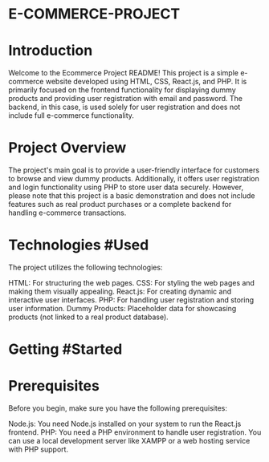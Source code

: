 # E-COMMERCE-PROJECT 

# Introduction

Welcome to the Ecommerce Project README! This project is a simple e-commerce website developed using HTML, CSS, React.js, and PHP. It is primarily focused on the frontend functionality for displaying dummy products and providing user registration with email and password. The backend, in this case, is used solely for user registration and does not include full e-commerce functionality.

# Project Overview

The project's main goal is to provide a user-friendly interface for customers to browse and view dummy products. Additionally, it offers user registration and login functionality using PHP to store user data securely. However, please note that this project is a basic demonstration and does not include features such as real product purchases or a complete backend for handling e-commerce transactions.
 
# Technologies #Used

The project utilizes the following technologies:

HTML: For structuring the web pages.
CSS: For styling the web pages and making them visually appealing.
React.js: For creating dynamic and interactive user interfaces.
PHP: For handling user registration and storing user information.
Dummy Products: Placeholder data for showcasing products (not linked to a real product database).

# Getting #Started

# Prerequisites

Before you begin, make sure you have the following prerequisites:

Node.js: You need Node.js installed on your system to run the React.js frontend.
PHP: You need a PHP environment to handle user registration. You can use a local development server like XAMPP or a web hosting service with PHP support.
